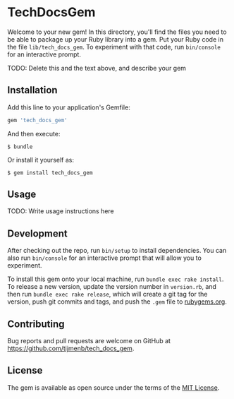 # TechDocsGem

Welcome to your new gem! In this directory, you'll find the files you need to be able to package up your Ruby library into a gem. Put your Ruby code in the file `lib/tech_docs_gem`. To experiment with that code, run `bin/console` for an interactive prompt.

TODO: Delete this and the text above, and describe your gem

## Installation

Add this line to your application's Gemfile:

```ruby
gem 'tech_docs_gem'
```

And then execute:

    $ bundle

Or install it yourself as:

    $ gem install tech_docs_gem

## Usage

TODO: Write usage instructions here

## Development

After checking out the repo, run `bin/setup` to install dependencies. You can also run `bin/console` for an interactive prompt that will allow you to experiment.

To install this gem onto your local machine, run `bundle exec rake install`. To release a new version, update the version number in `version.rb`, and then run `bundle exec rake release`, which will create a git tag for the version, push git commits and tags, and push the `.gem` file to [rubygems.org](https://rubygems.org).

## Contributing

Bug reports and pull requests are welcome on GitHub at https://github.com/tijmenb/tech_docs_gem.

## License

The gem is available as open source under the terms of the [MIT License](http://opensource.org/licenses/MIT).
